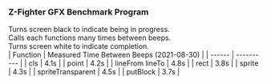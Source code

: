 ### Z-Fighter GFX Benchmark Program
Turns screen black to indicate being in progress.  
Calls each functions many times between beeps.  
Turns screen white to indicate completion.  
| Function | Measured Time Between Beeps (2021-08-30) |
| ------ | ---------- |
| cls | 4.1s |
| point | 4.2s |
| lineFrom lineTo | 4.8s |
| rect | 3.8s |
| sprite | 4.3s |
| spriteTransparent | 4.5s |
| putBlock | 3.7s |

